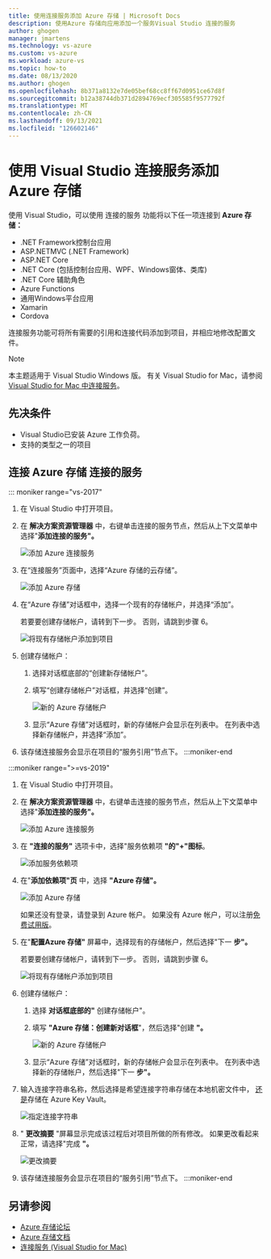 ```yaml
---
title: 使用连接服务添加 Azure 存储 | Microsoft Docs
description: 使用Azure 存储向应用添加一个服务Visual Studio 连接的服务
author: ghogen
manager: jmartens
ms.technology: vs-azure
ms.custom: vs-azure
ms.workload: azure-vs
ms.topic: how-to
ms.date: 08/13/2020
ms.author: ghogen
ms.openlocfilehash: 8b371a8132e7de05bef68cc8ff67d0951ce67d8f
ms.sourcegitcommit: b12a38744db371d2894769ecf305585f9577792f
ms.translationtype: MT
ms.contentlocale: zh-CN
ms.lasthandoff: 09/13/2021
ms.locfileid: "126602146"
---
```

# <a name="adding-azure-storage-by-using-visual-studio-connected-services"></a>使用 Visual Studio 连接服务添加 Azure 存储

使用 Visual Studio，可以使用 连接的服务 功能将以下任一项连接到 **Azure 存储：**

- .NET Framework控制台应用
- ASP.NETMVC (.NET Framework) 
- ASP.NET Core
- .NET Core (包括控制台应用、WPF、Windows窗体、类库) 
- .NET Core 辅助角色
- Azure Functions
- 通用Windows平台应用
- Xamarin
- Cordova

连接服务功能可将所有需要的引用和连接代码添加到项目，并相应地修改配置文件。

> [!NOTE]
> 本主题适用于 Visual Studio  Windows 版。 有关 Visual Studio for Mac，请参阅 [Visual Studio for Mac 中连接服务](/visualstudio/mac/connected-services)。
## <a name="prerequisites"></a>先决条件

- Visual Studio已安装 Azure 工作负荷。
- 支持的类型之一的项目

## <a name="connect-to-azure-storage-using-connected-services"></a>连接 Azure 存储 连接的服务

::: moniker range="vs-2017"

1. 在 Visual Studio 中打开项目。

1. 在 **解决方案资源管理器** 中，右键单击连接的服务节点，然后从上下文菜单中选择"**添加连接的服务"。**

    ![添加 Azure 连接服务](./media/vs-azure-tools-connected-services-storage/add-connected-service.png)

1. 在“连接服务”页面中，选择“Azure 存储的云存储”。

    ![添加 Azure 存储](./media/vs-azure-tools-connected-services-storage/add-azure-storage.png)

1. 在“Azure 存储”对话框中，选择一个现有的存储帐户，并选择“添加”。

    若要要创建存储帐户，请转到下一步。 否则，请跳到步骤 6。

    ![将现有存储帐户添加到项目](./media/vs-azure-tools-connected-services-storage/select-azure-storage-account.png)

1. 创建存储帐户：

   1. 选择对话框底部的“创建新存储帐户”。

   1. 填写“创建存储帐户”对话框，并选择“创建”。

       ![新的 Azure 存储帐户](./media/vs-azure-tools-connected-services-storage/create-storage-account.png)

   1. 显示“Azure 存储”对话框时，新的存储帐户会显示在列表中。 在列表中选择新存储帐户，并选择“添加”。

1. 该存储连接服务会显示在项目的“服务引用”节点下。
:::moniker-end

:::moniker range=">=vs-2019"

1. 在 Visual Studio 中打开项目。

1. 在 **解决方案资源管理器** 中，右键单击连接的服务节点，然后从上下文菜单中选择"**添加连接的服务"。**

    ![添加 Azure 连接服务](./media/vs-azure-tools-connected-services-storage/vs-2019/add-connected-service.png)

1. 在 **"连接的服务"** 选项卡中，选择"服务依赖项 **"的"+"图标**。

    ![添加服务依赖项](./media/vs-azure-tools-connected-services-storage/vs-2019/connected-services-tab.png)

1. 在"**添加依赖项"页** 中，选择 **"Azure 存储"。**

    ![添加 Azure 存储](./media/vs-azure-tools-connected-services-storage/vs-2019/add-azure-storage.png)

    如果还没有登录，请登录到 Azure 帐户。 如果没有 Azure 帐户，可以注册[免费试用版](https://azure.microsoft.com/account/free)。

1. 在"**配置Azure 存储"** 屏幕中，选择现有的存储帐户，然后选择"下一 **步"。**

    若要要创建存储帐户，请转到下一步。 否则，请跳到步骤 6。

    ![将现有存储帐户添加到项目](./media/vs-azure-tools-connected-services-storage/vs-2019/select-azure-storage-account.png)

1. 创建存储帐户：

   1. 选择 **对话框底部的"** 创建存储帐户"。

   1. 填写 **"Azure 存储：创建新对话框**"，然后选择"创建 **"。**

       ![新的 Azure 存储帐户](./media/vs-azure-tools-connected-services-storage/vs-2019/create-storage-account.png)

   1. 显示“Azure 存储”对话框时，新的存储帐户会显示在列表中。 在列表中选择新的存储帐户，然后选择"下一 **步"。**

1. 输入连接字符串名称，然后选择是希望连接字符串存储在本地机密文件中， [还是](/azure/key-vault)存储在 Azure Key Vault。

   ![指定连接字符串](./media/vs-azure-tools-connected-services-storage/vs-2019/connection-string.png)

1. " **更改摘要** "屏幕显示完成该过程后对项目所做的所有修改。 如果更改看起来正常，请选择"完成 **"。**

   ![更改摘要](./media/vs-azure-tools-connected-services-storage/vs-2019/summary-of-changes.png)

1. 该存储连接服务会显示在项目的“服务引用”节点下。
:::moniker-end

## <a name="see-also"></a>另请参阅

- [Azure 存储论坛](https://social.msdn.microsoft.com/forums/azure/home?forum=windowsazuredata)
- [Azure 存储文档](/azure/storage/)
- [连接服务 (Visual Studio for Mac)](/visualstudio/mac/connected-services)
